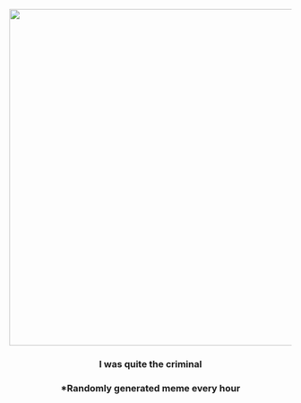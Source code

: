 <p align="center">
        <img src="https://i.redd.it/oys80pp95dz91.jpg" width="600" height="600">
        </p>
        <h3 align="center">I was quite the criminal</h3>
        <h3 align="center">*Randomly generated meme every hour</h3>
    